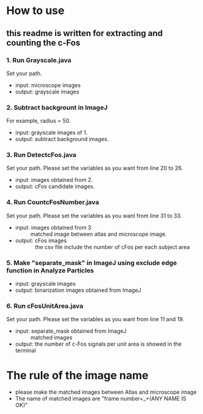 # How to use 
## this readme is written for extracting and counting the c-Fos
### 1. Run Grayscale.java  
Set your path.  
- input: microscope images  
- output: grayscale images
### 2. Subtract backgrount in ImageJ  
For example, radius = 50.  
- input: grayscale images of 1.
- output: subtract background images.
### 3. Run DetectcFos.java  
Set your path. Please set the variables as you want from line 20 to 26.  
- input: images obtained from 2.  
- output: cFos candidate images.  
### 4. Run CountcFosNumber.java  
Set your path. Please set the variables as you want from line 31 to 33.  
- input: images obtained from 3  
&nbsp; &nbsp; &nbsp; &nbsp; &nbsp; matched image between atlas and microscope image.  
- output: cFos images  
 &nbsp; &nbsp; &nbsp; &nbsp; &nbsp; &nbsp; &nbsp;the csv file include the number of cFos per each subject area  
### 5. Make "separate_mask" in ImageJ using exclude edge function in Analyze Particles  
- input: grayscale images  
- output: binarization images obtained from ImageJ

### 6. Run cFosUnitArea.java  
Set your path. Please set the variables as you want from line 11 and 19.  
- input: separate_mask obtained from ImageJ  
&nbsp; &nbsp; &nbsp; &nbsp; &nbsp; matched images  
- output: the number of c-Fos signals per unit area is showed in the terminal

# The rule of the image name
- please make the matched images between Atlas and microscope image
- The name of matched images are "frame number+_+(ANY NAME IS OK)"

